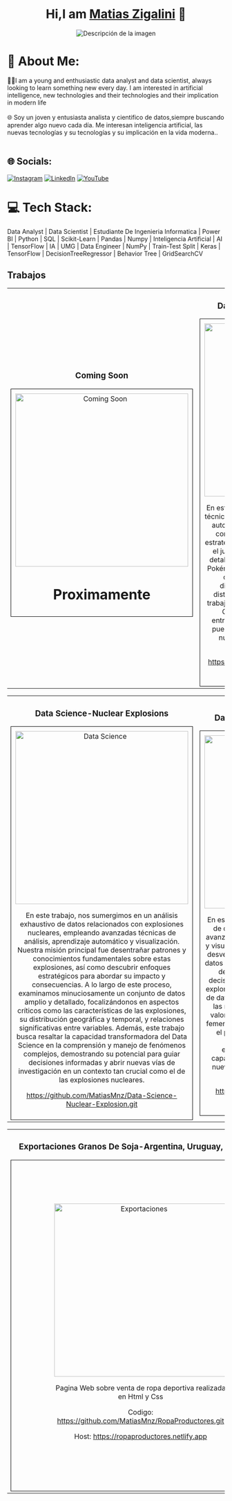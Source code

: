 <div align="center">
<h1 align="center">Hi,I am <a href="https://aristi.dev">Matias Zigalini</a> 👋</h1>
</div>

<p align="center">
  <img src="https://i.imgur.com/0fkKvcr.png" alt="Descripción de la imagen">
</p>

# 💫 About Me:
👨‍💻I am a young and enthusiastic data analyst and data scientist, always looking to learn something new every day. I am interested in artificial intelligence, new technologies and their technologies and their implication in modern life <br><br>🌐 Soy un joven y entusiasta analista y cientifico de datos,siempre buscando aprender algo nuevo cada día. Me interesan inteligencia artificial, las nuevas tecnologías y su tecnologías y su implicación en la vida moderna..<br><br>


## 🌐 Socials:
[![Instagram](https://img.shields.io/badge/Instagram-%23E4405F.svg?logo=Instagram&logoColor=white)](https://instagram.com/matyzigalini) [![LinkedIn](https://img.shields.io/badge/LinkedIn-%230077B5.svg?logo=linkedin&logoColor=white)](https://linkedin.com/in/matiaszigalini)  [![YouTube](https://img.shields.io/badge/YouTube-%23FF0000.svg?logo=YouTube&logoColor=white)](https://youtube.com/@https://www.youtube.com/channel/UCwxLzub9fLh6FW43DAsbDjg) 

# 💻 Tech Stack:
 Data Analyst | Data Scientist | Estudiante De Ingenieria Informatica | Power BI | Python | SQL | Scikit-Learn | Pandas | Numpy | Inteligencia Artificial | AI | TensorFlow | IA | UMG | Data Engineer | NumPy | Train-Test Split | Keras | TensorFlow | DecisionTreeRegressor | Behavior Tree | GridSearchCV
## Trabajos
<table>
  <tr>
    <td width="50%">
      <h3 align="center">Coming Soon</h3>
      <div align="center" style="border:1px solid black; padding:10px;">
        <a href="www.linkedin.com/in/matiaszigalini" target="_blank">
          <img src="https://i.imgur.com/AUPnUIm.png" width="400" alt="Coming Soon">
        </a>
        <h1>Proximamente</h1>
      </div>
    </td>
    <td width="50%">
      <h3 align="center">Data Science-VideoJuego-Pokemon</h3>
      <div align="center" style="border:1px solid black; padding:10px;">
        <a href="https://github.com/MatiasMnz/Trabajo-Completo-Data-Science-Videojuego.git" target="_blank">
          <img src="https://i.imgur.com/WNzCoNj.png" width="400" alt="Data Science">
        </a>
        <p>En este trabajo nuestro objetivo principal fue utilizar técnicas avanzadas de análisis de datos, aprendizaje automático y visualización para obtener valiosos conocimientos sobre los Pokémon y descubrir estrategias efectivas para vencer a los oponentes en el juego. A lo largo de este proceso, exploramos detalladamente un conjunto de datos completo de Pokémon, donde nos enfocamos en aspectos clave como las estadísticas de los Pokémon, su distribución, correlaciones y características distintivas. Una de las ideas adicionales de este trabajo es demostrar la potencia y versatilidad de la Ciencia de Datos aplicada a un entorno de entretenimiento, mostrando cómo esta disciplina puede llevarnos a superar obstáculos y alcanzar nuevas metas en cualquier ámbito de la vida moderna.</p>
        <p><a href="https://github.com/MatiasMnz/Trabajo-Completo-Data-Science-Videojuego.git">https://github.com/MatiasMnz/Trabajo-Completo-Data-Science-Videojuego.git</a></p>
      </div>
    </td>
  </tr>
</table>

<table>
  <tr>
    <td width="50%">
      <h3 align="center">Data Science-Nuclear Explosions</h3>
      <div align="center" style="border:1px solid black; padding:10px;">
        <a href="https://github.com/MatiasMnz/Data-Science-Nuclear-Explosion.git" target="_blank">
          <img src="https://i.imgur.com/2aRhBoF.png" width="400" alt="Data Science">
        </a>
        <p>En este trabajo, nos sumergimos en un análisis exhaustivo de datos relacionados con explosiones nucleares, empleando avanzadas técnicas de análisis, aprendizaje automático y visualización. Nuestra misión principal fue desentrañar patrones y conocimientos fundamentales sobre estas explosiones, así como descubrir enfoques estratégicos para abordar su impacto y consecuencias. A lo largo de este proceso, examinamos minuciosamente un conjunto de datos amplio y detallado, focalizándonos en aspectos críticos como las características de las explosiones, su distribución geográfica y temporal, y relaciones significativas entre variables. Además, este trabajo busca resaltar la capacidad transformadora del Data Science en la comprensión y manejo de fenómenos complejos, demostrando su potencial para guiar decisiones informadas y abrir nuevas vías de investigación en un contexto tan crucial como el de las explosiones nucleares.</p>
        <p><a href="https://github.com/MatiasMnz/Data-Science-Nuclear-Explosion.git">https://github.com/MatiasMnz/Data-Science-Nuclear-Explosion.git</a></p>
      </div>
    </td>
    <td width="50%">
      <h3 align="center">Data Science-Fortune 500 Companies</h3>
      <div align="center" style="border:1px solid black; padding:10px;">
        <a href="https://github.com/MatiasMnz/Data-Science-Fortune500Company.git" target="_blank">
          <img src="https://i.imgur.com/RwCU97j.png" width="400" alt="Data Science">
        </a>
        <p>En este trabajo, llevamos a cabo un análisis integral de datos empresariales utilizando metodologías avanzadas de Data Science, aprendizaje automático y visualización. Nuestro objetivo central consistió en desvelar patrones e ideas fundamentales dentro de datos financieros de empresas Fortune 500, además de idear enfoques estratégicos para orientar decisiones informadas. A lo largo de este proceso, exploramos a fondo un extenso y detallado conjunto de datos, focalizándonos en aspectos críticos como las relaciones entre los ingresos, beneficios y el valor de mercado, así como la influencia de CEOs femeninas en distintos sectores. Este trabajo resalta el poder transformador del Data Science en la comprensión y dirección de dinámicas empresariales complejas, evidenciando su capacidad para guiar estratégicamente y ofrecer nuevos horizontes de exploración en el contexto empresarial actual.</p>
        <p><a href="https://github.com/MatiasMnz/Data-Science-Fortune500Company.git">https://github.com/MatiasMnz/Data-Science-Fortune500Company.git</a></p>
      </div>
    </td>
  </tr>
</table>

<table>
  <tr>
    <td width="100%">
      <h3 align="center">Exportaciones Granos De Soja-Argentina, Uruguay, Paraguay</h3>
      <div align="center" style="border:1px solid black; padding:100px;">
        <a href="https://github.com/MatiasMnz/ExportacionesGranosDeSoja-AnalisisBI-Zigalini.git" target="_blank">
          <img src="https://i.imgur.com/B6sQaTC.png" width="400" alt="Exportaciones">
        </a>
        <p>Pagina Web sobre venta de ropa deportiva realizada en Html y Css</p>
        <p>Codigo: <a href="https://github.com/MatiasMnz/RopaProductores.git">https://github.com/MatiasMnz/RopaProductores.git</a></p>
        <p>Host: <a href="https://ropaproductores.netlify.app">https://ropaproductores.netlify.app</a></p>
      </div>
    </td>
  </tr>
</table>
